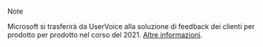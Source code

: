 > [!NOTE]
> Microsoft si trasferirà da UserVoice alla soluzione di feedback dei clienti per prodotto per prodotto nel corso del 2021. [Altre informazioni](https://support.microsoft.com/topic/-pages-430e1a78-e016-472a-a10f-dc2a3df3450a).
